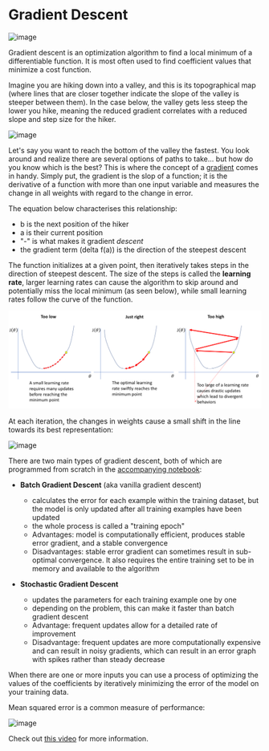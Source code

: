 # Gradient Descent

![image](https://camo.githubusercontent.com/fc6bcb573c00619457b2b886dddc8322402c66ccec48bc82ac35cf1de0c95a43/68747470733a2f2f692e696d6775722e636f6d2f786e5076456f6b2e676966)

Gradient descent is an optimization algorithm to find a local minimum of a differentiable function. It is most often used to find coefficient values that minimize a cost function. 

Imagine you are hiking down into a valley, and this is its topographical map (where lines that are closer together indicate the slope of the valley is steeper between them). In the case below, the valley gets less steep the lower you hike, meaning the reduced gradient correlates with a reduced slope and step size for the hiker.

![image](https://machinelearningmastery.com/wp-content/uploads/2021/07/gradientDescent1.png)

Let's say you want to reach the bottom of the valley the fastest. You look around and realize there are several options of paths to take... but how do you know which is the best? This is where the concept of a [gradient](https://www.khanacademy.org/math/multivariable-calculus/multivariable-derivatives/v/gradient?modal=1) comes in handy. Simply put, the gradient is the slop of a function; it is the derivative of a function with more than one input variable and measures the change in all weights with regard to the change in error. 

The equation below characterises this relationship: 
- b is the next position of the hiker
- a is their current position
- "-" is what makes it gradient _descent_
- the gradient term (delta f(a)) is the direction of the steepest descent

The function initializes at a given point, then iteratively takes steps in the direction of steepest descent. The size of the steps is called the **learning rate**, larger learning rates can cause the algorithm to skip around and potentially miss the local minimum (as seen below), while small learning rates follow the curve of the function.

![image](https://github.com/Carmichael89/Machine-Learning-and-Data-Analytics/raw/4106b4cccf960f70dbf06ca8a531e4c2d8b92e4e/Gradient%20Descent/GradientDescentMultiAlpha.png)

At each iteration, the changes in weights cause a small shift in the line towards its best representation:

![image](https://miro.medium.com/max/648/1*1mwtcdCPw0eQbpUkus8vwA.gif)

There are two main types of gradient descent, both of which are programmed from scratch in the [accompanying notebook](https://github.com/Madison-Bunting/INDE-577/blob/main/supervised%20learning/1%20-%20gradient%20descent/Gradient%20Descent%20-%20from%20scratch.ipynb):
- **Batch Gradient Descent** (aka vanilla gradient descent)
  - calculates the error for each example within the training dataset, but the model is only updated after all training examples have been updated
  - the whole process is called a "training epoch"
  - Advantages: model is computationally efficient, produces stable error gradient, and a stable convergence
  - Disadvantages: stable error gradient can sometimes result in sub-optimal convergence. It also requires the entire training set to be in memory and available to the algorithm

- **Stochastic Gradient Descent**
  - updates the parameters for each training example one by one
  - depending on the problem, this can make it faster than batch gradient descent
  - Advantage: frequent updates allow for a detailed rate of improvement
  - Disadvantage: frequent updates are more computationally expensive and can result in noisy gradients, which can result in an error graph with spikes rather than steady decrease

When there are one or more inputs you can use a process of optimizing the values of the coefficients by iteratively minimizing the error of the model on your training data.

Mean squared error is a common measure of performance:

![image](https://miro.medium.com/max/1013/1*GQ6vjZ9j0K5V7BReHywWAA.png)

Check out [this video](https://youtu.be/IHZwWFHWa-w?t=416) for more information.
